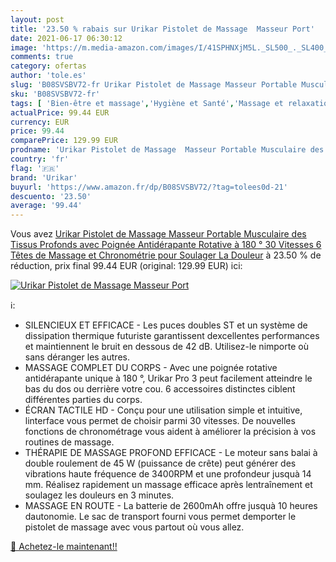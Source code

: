 ```yaml
---
layout: post
title: '23.50 % rabais sur Urikar Pistolet de Massage  Masseur Port'
date: 2021-06-17 06:30:12
image: 'https://m.media-amazon.com/images/I/41SPHNXjM5L._SL500_._SL400_.jpg'
comments: true
category: ofertas
author: 'tole.es'
slug: 'B08SVSBV72-fr Urikar Pistolet de Massage Masseur Portable Musculaire des...'
sku: 'B08SVSBV72-fr'
tags: [ 'Bien-être et massage','Hygiène et Santé','Massage et relaxation','Masseurs électriques','Masseurs électriques portables','urikar', ]
actualPrice: 99.44 EUR
currency: EUR
price: 99.44
comparePrice: 129.99 EUR
prodname: 'Urikar Pistolet de Massage  Masseur Portable Musculaire des Tissus Profonds avec Poignée Antidérapante Rotative à 180 °  30 Vitesses  6 Têtes de Massage et Chronométrie pour Soulager La Douleur'
country: 'fr'
flag: '🇫🇷'
brand: 'Urikar'
buyurl: 'https://www.amazon.fr/dp/B08SVSBV72/?tag=tolees0d-21'
descuento: '23.50'
average: '99.44'
---
```


Vous avez [Urikar Pistolet de Massage  Masseur Portable Musculaire des Tissus Profonds avec Poignée Antidérapante Rotative à 180 °  30 Vitesses  6 Têtes de Massage et Chronométrie pour Soulager La Douleur](https://www.amazon.fr/dp/B08SVSBV72/?tag=tolees0d-21)  à  23.50 % de réduction, prix final  99.44 EUR (original: 129.99 EUR) ici:

[![Urikar Pistolet de Massage  Masseur Port](https://m.media-amazon.com/images/I/41SPHNXjM5L._SL500_._SL400_.jpg)](https://www.amazon.fr/dp/B08SVSBV72/?tag=tolees0d-21)

ℹ️:

- SILENCIEUX ET EFFICACE - Les puces doubles ST et un système de dissipation thermique futuriste garantissent dexcellentes performances et maintiennent le bruit en dessous de 42 dB. Utilisez-le nimporte où sans déranger les autres.
- MASSAGE COMPLET DU CORPS - Avec une poignée rotative antidérapante unique à 180 °, Urikar Pro 3 peut facilement atteindre le bas du dos ou derrière votre cou. 6 accessoires distinctes ciblent différentes parties du corps.
- ÉCRAN TACTILE HD - Conçu pour une utilisation simple et intuitive, linterface vous permet de choisir parmi 30 vitesses. De nouvelles fonctions de chronométrage vous aident à améliorer la précision à vos routines de massage.
- THÉRAPIE DE MASSAGE PROFOND EFFICACE - Le moteur sans balai à double roulement de 45 W (puissance de crête) peut générer des vibrations haute fréquence de 3400RPM et une profondeur jusquà 14 mm. Réalisez rapidement un massage efficace après lentraînement et soulagez les douleurs en 3 minutes.
- MASSAGE EN ROUTE - La batterie de 2600mAh offre jusquà 10 heures dautonomie. Le sac de transport fourni vous permet demporter le pistolet de massage avec vous partout où vous allez.

[🛒 Achetez-le maintenant!!](https://www.amazon.fr/dp/B08SVSBV72/?tag=tolees0d-21)
